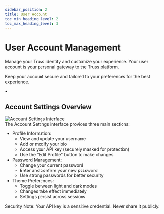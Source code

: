 ```yaml
---
sidebar_position: 2
title: User Account
toc_min_heading_level: 2
toc_max_heading_level: 3
---
```


<div className="text-center">
  <h1 className="text-4xl font-bold mb-4">User Account Management</h1>
</div>

<div className="text-center mb-12">
  <p className="text-xl text-gray-600 max-w-3xl mx-auto mb-4">
    Manage your Truss identity and customize your experience. Your user account is your personal gateway to the Truss platform.
  </p>
  <p className="text-xl italic text-gray-600 max-w-3xl mx-auto">
    Keep your account secure and tailored to your preferences for the best experience.
  </p>
</div>

<div className="relative my-12">
  <div className="absolute inset-0 flex items-center" aria-hidden="true">
    <div className="w-full border-t border-gray-300" />
  </div>
  <div className="relative flex justify-center">
    <span className="bg-white px-3 text-base text-gray-500">•</span>
  </div>
</div>

## Account Settings Overview

<div className="my-6">
  <img 
    src="/truss-docs/img/27 - Account Page.png"
    alt="Account Settings Interface"
    className="rounded-lg shadow-lg w-full" 
  />
</div>

<div className="mb-8 text-lg">
  The Account Settings interface provides three main sections:
  <ul className="list-disc pl-6 my-4">
    <li>
      <span className="font-semibold">Profile Information:</span>
      <ul className="list-circle pl-6 my-2">
        <li>View and update your username</li>
        <li>Add or modify your bio</li>
        <li>Access your API key (securely masked for protection)</li>
        <li>Use the "Edit Profile" button to make changes</li>
      </ul>
    </li>
    <li>
      <span className="font-semibold">Password Management:</span>
      <ul className="list-circle pl-6 my-2">
        <li>Change your current password</li>
        <li>Enter and confirm your new password</li>
        <li>Use strong passwords for better security</li>
      </ul>
    </li>
    <li>
      <span className="font-semibold">Theme Preferences:</span>
      <ul className="list-circle pl-6 my-2">
        <li>Toggle between light and dark modes</li>
        <li>Changes take effect immediately</li>
        <li>Settings persist across sessions</li>
      </ul>
    </li>
  </ul>
</div>

<div className="mt-12 p-6 bg-blue-50 rounded-lg shadow-md border border-blue-100 text-center">
  <p className="text-lg font-medium text-blue-800">
    <span className="font-bold">Security Note:</span> Your API key is a sensitive credential. Never share it publicly.
  </p>
</div>